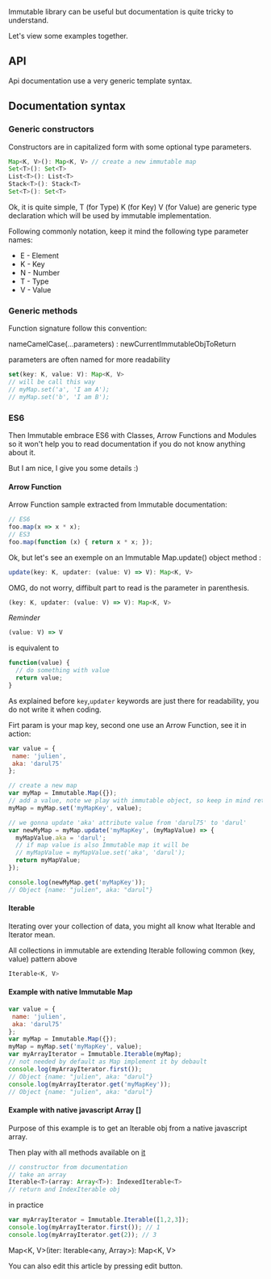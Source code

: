 Immutable library can be useful but documentation is quite tricky to understand.

Let's view some examples together.

## API

Api documentation use a very generic template syntax.

## Documentation syntax

### Generic constructors

Constructors are in capitalized form with some optional type parameters.

```javascript
Map<K, V>(): Map<K, V> // create a new immutable map
Set<T>(): Set<T>
List<T>(): List<T>
Stack<T>(): Stack<T>
Set<T>(): Set<T>
```

Ok, it is quite simple, T (for Type) K (for Key) V (for Value) are generic type declaration which will be used by immutable implementation.

Following commonly notation, keep it mind the following type parameter names:

- E - Element
- K - Key
- N - Number
- T - Type
- V - Value

### Generic methods

Function signature follow this convention:

nameCamelCase(...parameters) : newCurrentImmutableObjToReturn

parameters are often named for more readability

```javascript
set(key: K, value: V): Map<K, V>
// will be call this way
// myMap.set('a', 'I am A');
// myMap.set('b', 'I am B');
```

### ES6
Then Immutable embrace ES6 with Classes, Arrow Functions and Modules so it won't help you to read documentation if you do not know anything about it.

But I am nice, I give you some details :)

#### Arrow Function

Arrow Function sample extracted from Immutable documentation:

```javascript
// ES6
foo.map(x => x * x);
// ES3
foo.map(function (x) { return x * x; });
```

Ok, but let's see an exemple on an Immutable Map.update() object method :

```javascript
update(key: K, updater: (value: V) => V): Map<K, V>
```
OMG, do not worry, diffibult part to read is the parameter in parenthesis.

```javascript
(key: K, updater: (value: V) => V): Map<K, V>
```

*Reminder*
```javascript
(value: V) => V
```
is equivalent to
```javascript
function(value) {
  // do something with value
  return value;
}
```

As explained before `key`,`updater` keywords are just there for readability, you do not write it when coding.

Firt param is your map key, second one use an Arrow Function, see it in action:

```javascript
var value = {
 name: 'julien',
 aka: 'darul75'
};

// create a new map
var myMap = Immutable.Map({});
// add a value, note we play with immutable object, so keep in mind return and erase old one
myMap = myMap.set('myMapKey', value);

// we gonna update 'aka' attribute value from 'darul75' to 'darul'
var newMyMap = myMap.update('myMapKey', (myMapValue) => {
  myMapValue.aka = 'darul';
  // if map value is also Immutable map it will be
  // myMapValue = myMapValue.set('aka', 'darul');
  return myMapValue;
});

console.log(newMyMap.get('myMapKey'));
// Object {name: "julien", aka: "darul"}
```

#### Iterable

Iterating over your collection of data, you might all know what Iterable and Iterator mean.

All collections in immutable are extending Iterable following common (key, value) pattern above

```javascript
Iterable<K, V>
```
#### Example with native Immutable Map

```javascript
var value = {
 name: 'julien',
 aka: 'darul75'
};
var myMap = Immutable.Map({});
myMap = myMap.set('myMapKey', value);
var myArrayIterator = Immutable.Iterable(myMap);
// not needed by default as Map implement it by debault
console.log(myArrayIterator.first()); 
// Object {name: "julien", aka: "darul"}
console.log(myArrayIterator.get('myMapKey'));
// Object {name: "julien", aka: "darul"}
```

#### Example with native javascript Array []

Purpose of this example is to get an Iterable obj from a native javascript array.

Then play with all methods available on [it](http://facebook.github.io/immutable-js/docs/#/IndexedIterable) 

```javascript
// constructor from documentation
// take an array
Iterable<T>(array: Array<T>): IndexedIterable<T>
// return and IndexIterable obj
```

in practice
```javascript
var myArrayIterator = Immutable.Iterable([1,2,3]);
console.log(myArrayIterator.first()); // 1
console.log(myArrayIterator.get(2)); // 3
```



Map<K, V>(iter: Iterable<any, Array<any>>): Map<K, V>

You can also edit this article by pressing edit button.
